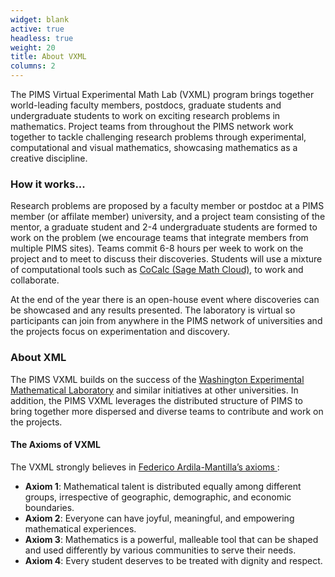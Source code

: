 ```yaml
---
widget: blank
active: true
headless: true
weight: 20
title: About VXML
columns: 2
---
```

The PIMS Virtual Experimental Math Lab (VXML) program brings together
world-leading faculty members, postdocs, graduate students and undergraduate
students to work on exciting research problems in mathematics. Project teams
from throughout the PIMS network work together to tackle challenging research
problems through experimental, computational and visual mathematics, showcasing
mathematics as a creative discipline.

### How it works...
Research problems are proposed by a faculty member or postdoc at a PIMS member
(or affilate member) university, and a project team consisting of the mentor, a
graduate student and 2-4 undergraduate students are formed to work on the
problem (we encourage teams that integrate members from multiple PIMS sites).
Teams commit 6-8 hours per week to work on the project and to meet to discuss
their discoveries. Students will use a mixture of computational tools such as
[CoCalc (Sage Math Cloud)](https://cocalc.com/), to work and collaborate.

At the end of the year there is an open-house event where discoveries can be
showcased and any results presented. The laboratory is virtual so participants
can join from anywhere in the PIMS network of universities and the projects
focus on experimentation and discovery.


### About XML
The PIMS VXML builds on the success of the [Washington Experimental Mathematical
Laboratory](https://wxml.math.washington.edu) and similar initiatives at other
universities. In addition, the PIMS VXML leverages the distributed structure of
PIMS to bring together more dispersed and diverse teams to contribute and work
on the projects.

#### The Axioms of VXML
The VXML strongly believes in [Federico Ardila-Mantilla’s
axioms <i class="fa-solid fa-file-pdf"></i>](http://math.sfsu.edu/federico/Articles/noticesfinal.pdf):

  * **Axiom 1**: Mathematical talent is distributed equally among different
    groups, irrespective of geographic, demographic, and economic boundaries.
  * **Axiom 2**: Everyone can have joyful, meaningful, and empowering
    mathematical experiences.
  * **Axiom 3**: Mathematics is a powerful, malleable tool that can be shaped
    and used differently by various communities to serve their needs.
  * **Axiom 4**: Every student deserves to be treated with dignity and respect.
